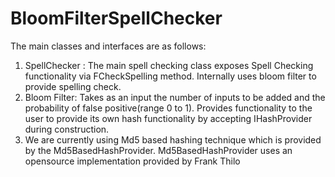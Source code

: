 # BloomFilterSpellChecker
 
The main classes and interfaces are as follows:
1. SpellChecker : The main spell checking class exposes Spell Checking functionality via FCheckSpelling method. Internally uses bloom filter to provide spelling check.
2. Bloom Filter: Takes as an input the number of inputs to be added and the probability of false positive(range 0 to 1). Provides functionality to the user to provide its own hash functionality by accepting IHashProvider during construction.
3. We are currently using Md5 based hashing technique which is provided by the Md5BasedHashProvider. Md5BasedHashProvider uses an opensource implementation provided by Frank Thilo


